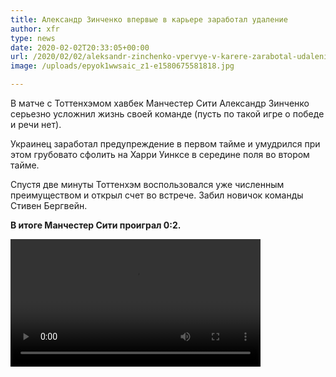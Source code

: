 ```yaml
---
title: Александр Зинченко впервые в карьере заработал удаление
author: xfr
type: news
date: 2020-02-02T20:33:05+00:00
url: /2020/02/02/aleksandr-zinchenko-vpervye-v-karere-zarabotal-udalenie/
image: /uploads/epyok1wwsaic_z1-e1580675581818.jpg

---
```

В матче с Тоттенхэмом хавбек Манчестер Сити Александр Зинченко серьезно усложнил жизнь своей команде (пусть по такой игре о победе и речи нет).

Украинец заработал предупреждение в первом тайме и умудрился при этом грубовато сфолить на Харри Уинксе в середине поля во втором тайме.

Спустя две минуты Тоттенхэм воспользовался уже численным преимуществом и открыл счет во встрече. Забил новичок команды Стивен Бергвейн.

**В итоге Манчестер Сити проиграл 0:2.**

<div style="width: 400px;" class="wp-video">
  <video class="wp-video-shortcode" id="video-2153-3" width="400" height="204" preload="metadata" controls="controls"><source type="video/mp4" src="https://bet-bro.com.ua/wp-content/uploads/sites/2/2020/02/edbd3323e82bb60e510a8.mp4?_=3" /><a href="https://bet-bro.com.ua/wp-content/uploads/sites/2/2020/02/edbd3323e82bb60e510a8.mp4">https://bet-bro.com.ua/wp-content/uploads/sites/2/2020/02/edbd3323e82bb60e510a8.mp4</a></video>
</div>